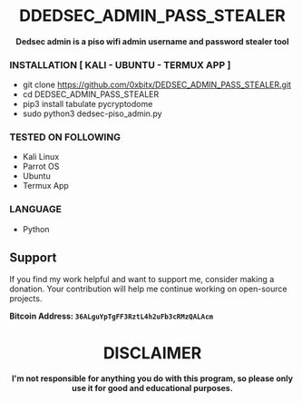 
<h1 align="center"> DDEDSEC_ADMIN_PASS_STEALER </h1>
<h4 align="center">Dedsec admin is a piso wifi admin username and password stealer tool </h4>

### INSTALLATION [ KALI - UBUNTU - TERMUX APP  ]
* git clone https://github.com/0xbitx/DEDSEC_ADMIN_PASS_STEALER.git
* cd DEDSEC_ADMIN_PASS_STEALER
* pip3 install tabulate pycryptodome
* sudo python3 dedsec-piso_admin.py

### TESTED ON FOLLOWING
* Kali Linux 
* Parrot OS 
* Ubuntu
* Termux App

### LANGUAGE 
* Python


## Support

If you find my work helpful and want to support me, consider making a donation. Your contribution will help me continue working on open-source projects.

**Bitcoin Address: `36ALguYpTgFF3RztL4h2uFb3cRMzQALAcm`**

<h1 align="center"> DISCLAIMER </h1>

<h4 align="center">I'm not responsible for anything you do with this program, so please only use it for good and educational purposes. </h4>

